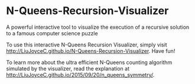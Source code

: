 # N-Queens-Recursion-Visualizer
A powerful interactive tool to visualize the execution of a recursive solution to a famous computer science puzzle

To use this interactive N-Queens Recursion Visualizer, simply visit http://LiuJoyceC.github.io/N-Queens-Recursion-Visualizer. Have fun!

To learn more about the ultra efficient N-Queens counting algorithm simulated by the visualizer, read the explanation at http://LiuJoyceC.github.io/2015/09/20/n_queens_symmetry/.
